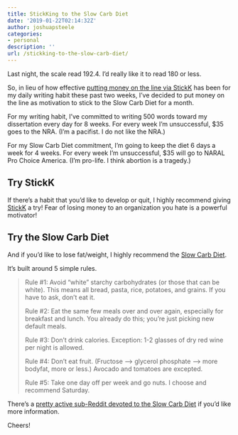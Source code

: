 ```yaml
---
title: StickKing to the Slow Carb Diet
date: '2019-01-22T02:14:32Z'
author: joshuapsteele
categories:
- personal
description: ''
url: /stickking-to-the-slow-carb-diet/
---
```

Last night, the scale read 192.4. I’d really like it to read 180 or less.

So, in lieu of how effective [putting money on the line via StickK](https://joshuapsteele.com/help-me-stickk-to-my-writing-habit/) has been for my daily writing habit these past two weeks, I’ve decided to put money on the line as motivation to stick to the Slow Carb Diet for a month.

For my writing habit, I’ve committed to writing 500 words toward my dissertation every day for 8 weeks. For every week I’m unsuccessful, $35 goes to the NRA. (I’m a pacifist. I do not like the NRA.)

For my Slow Carb Diet commitment, I’m going to keep the diet 6 days a week for 4 weeks. For every week I’m unsuccessful, $35 will go to NARAL Pro Choice America. (I’m pro-life. I think abortion is a tragedy.)

## Try StickK

If there’s a habit that you’d like to develop or quit, I highly recommend giving [StickK](https://joshuapsteele.com/help-me-stickk-to-my-writing-habit/) a try! Fear of losing money to an organization you hate is a powerful motivator!

## Try the Slow Carb Diet

And if you’d like to lose fat/weight, I highly recommend the [Slow Carb Diet](https://medium.com/@erinfrey/everything-you-need-to-know-about-the-slow-carb-diet-a67062761d92).

It’s built around 5 simple rules.

> Rule #1: Avoid “white” starchy carbohydrates (or those that can be white). This means all bread, pasta, rice, potatoes, and grains. If you have to ask, don’t eat it.
> 
>  Rule #2: Eat the same few meals over and over again, especially for breakfast and lunch. You already do this; you’re just picking new default meals.
> 
>  Rule #3: Don’t drink calories. Exception: 1-2 glasses of dry red wine per night is allowed.
> 
>  Rule #4: Don’t eat fruit. (Fructose –&gt; glycerol phosphate –&gt; more bodyfat, more or less.) Avocado and tomatoes are excepted.
> 
>  Rule #5: Take one day off per week and go nuts. I choose and recommend Saturday.

There’s a [pretty active sub-Reddit devoted to the Slow Carb Diet](https://www.reddit.com/r/4hourbodyslowcarb/) if you’d like more information.

Cheers!
